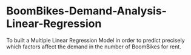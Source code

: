 # BoomBikes-Demand-Analysis-Linear-Regression
To built a Multiple Linear Regression Model in order to predict precisely which factors affect the demand in the number of BoomBikes for rent.
